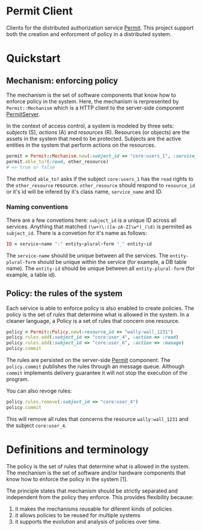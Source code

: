 # Permit Client

Clients for the distributed authorization service [Permit](http://github.com/redu/permit). This project support both the creation and enforcment of policy in a distributed system.

# Quickstart

## Mechanism: enforcing policy

The mechanism is the set of software components that know how to enforce policy in the system. Here, the mechanism is rerpresented by ``Permit::Mechanism`` which is a HTTP client to the server-side component [PermitServer](http://github.com/redu/permit).

In the context of access control, a system is modeled by three sets: *subjects* (S), *actions* (A) and *resources* (R). Resources (or objects) are the assets in the system that need to be protected. Subjects are the active entities in the system that perform actions on the resources.

```ruby
permit = Permit::Mechanism.new(:subject_id => "core:users_1", :service_name => "wally")
permit.able_to?(:read, other_resource)
# => true or false
```

The method ``able_to?`` asks if the  subject ``core:users_1`` has the ``read`` rights to the ``other_resource`` resource. ``other_resource`` should respond to ``resource_id`` or it's id will be infered by it's class name, ``service_name`` and ID.

### Naming conventions

There are a few convetions here: ``subject_id`` is a unique ID across all services. Anything that matched ``(\w+)\:([a-zA-Z]\w*)_(\d)`` is permited as ``subject_id``. There is a convetion for it's name as follows:

```ruby
ID = service-name ":" entity-plural-form "_" entity-id
```

The ``service-name`` should be unique between all the services. The ``entity-plural-form`` should be unique within the service (for example, a DB table name). The ``entity-id`` should be unique between all ``entity-plural-form`` (for example, a table id).


## Policy: the rules of the system

Each service is able to enforce policy is also enabled to create policies. The policy is the set of *rules* that determine what is allowed in the system. In a cleaner language, a Policy is a set of rules that concern one resource.

```ruby
policy = Permit::Policy.new(:resource_id => "wally:wall_1231")
policy.rules.add(:subject_id => "core:user_4", :action => :read)
policy.rules.add(:subject_id => "core:user_6", :action => :manage)
policy.commit
```

The rules are persisted on the server-side [Permit](http://github.com/redu/permit) component. The ``policy.commit`` publishes the rules through an message queue. Although ``commit`` implements delivery guarantee it will not stop the execution of the program.

You can also revoge rules:

```ruby
policy.rules.remove(:subject_id => "core:user_4")
policy.commit
```

This will remove all rules that concerns the resource ``wally:wall_1231`` and the subject ``core:user_4``.

# Definitions and terminology

The policy is the set of rules that determine what is allowed in the system. The mechanism is the set of software and/or hardware components that know how to enforce the policy in the system [1].

The principle states that mechanism should be strictly separated and independent from the policy they enforce. This provides flexibility because:

1. it makes the mechanisms reusable for diferent kinds of policies
2. it allows policies to be reused for multiple systems
3. it supports the evolution and analysis of policies over time.

